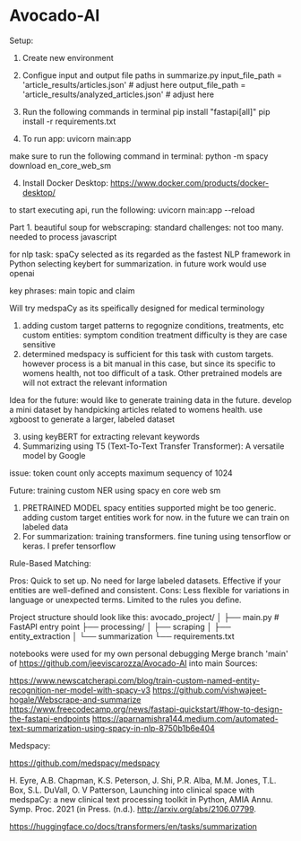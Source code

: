 # Avocado-AI

Setup:
1. Create new environment
2. Configue input and output file paths in summarize.py
    input_file_path = 'article_results/articles.json' # adjust here 
    output_file_path = 'article_results/analyzed_articles.json' # adjust here

3. Run the following commands in terminal
pip install "fastapi[all]"
pip install -r requirements.txt

4. To run app:
uvicorn main:app


make sure to run the following command in terminal:
python -m spacy download en_core_web_sm

4. Install Docker Desktop:
https://www.docker.com/products/docker-desktop/

to start executing api, run the following:
uvicorn main:app --reload


Part 1.
beautiful soup for webscraping: standard
challenges: not too many. needed to process javascript

for nlp task:
spaCy selected as its regarded as the fastest NLP framework in Python
selecting keybert for summarization. in future work would use openai


key phrases: main topic and claim

Will try medspaCy as its speifically designed for medical terminology

1. adding custom target patterns to regognize conditions, treatments, etc
custom entities: symptom
condition
treatment
difficulty is they are case sensitive
2. determined medspacy is sufficient for this task with custom targets. however process is a bit manual in this case, but since its specific to womens health, not too difficult of a task. Other pretrained models are will not extract the relevant information

Idea for the future:
would like to generate training data in the future. develop a mini dataset by handpicking articles related to womens health. use xgboost to generate a larger, labeled dataset

3. using keyBERT for extracting relevant keywords
4. Summarizing using 
T5 (Text-To-Text Transfer Transformer): A versatile model by Google

issue: token count only accepts maximum sequency of 1024

Future: training custom NER using spacy en core web sm
1. PRETRAINED MODEL spacy
entities supported might be too generic. adding custom target entities work for now. in the future we can train on labeled data
2. For summarization: training transformers. fine tuning using tensorflow or keras. I prefer tensorflow

Rule-Based Matching:

Pros:
Quick to set up.
No need for large labeled datasets.
Effective if your entities are well-defined and consistent.
Cons:
Less flexible for variations in language or unexpected terms.
Limited to the rules you define.

Project structure should look like this:
avocado_project/
│
├── main.py  # FastAPI entry point
├── processing/
│   ├── scraping
│   ├── entity_extraction
│   └── summarization
└── requirements.txt

notebooks were used for my own personal debugging
Merge branch 'main' of https://github.com/jeeviscarozza/Avocado-AI into main
Sources:

https://www.newscatcherapi.com/blog/train-custom-named-entity-recognition-ner-model-with-spacy-v3
https://github.com/vishwajeet-hogale/Webscrape-and-summarize
https://www.freecodecamp.org/news/fastapi-quickstart/#how-to-design-the-fastapi-endpoints
https://aparnamishra144.medium.com/automated-text-summarization-using-spacy-in-nlp-8750b1b6e404

Medspacy:

https://github.com/medspacy/medspacy

H. Eyre, A.B. Chapman, K.S. Peterson, J. Shi, P.R. Alba, M.M. Jones, T.L. Box, S.L. DuVall, O. V Patterson,
Launching into clinical space with medspaCy: a new clinical text processing toolkit in Python,
AMIA Annu. Symp. Proc. 2021 (in Press. (n.d.). 
http://arxiv.org/abs/2106.07799.

https://huggingface.co/docs/transformers/en/tasks/summarization